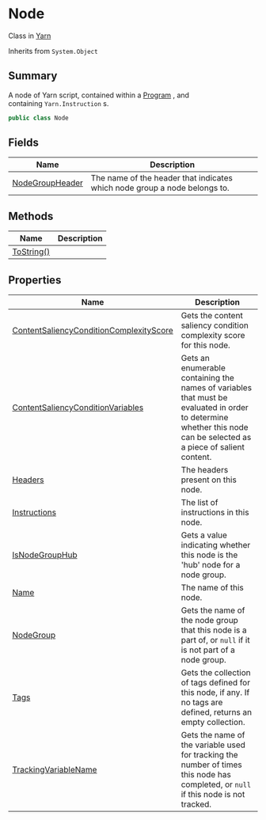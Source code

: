 # Node

Class in [Yarn](yarn.md)

Inherits from `System.Object`

## Summary

A node of Yarn script, contained within a [Program](yarn.program.md) , and\
containing `Yarn.Instruction` s.

```csharp
public class Node
```

## Fields

| Name                                            | Description                                                               |
| ----------------------------------------------- | ------------------------------------------------------------------------- |
| [NodeGroupHeader](yarn.node.nodegroupheader.md) | The name of the header that indicates which node group a node belongs to. |

## Methods

| Name                                | Description |
| ----------------------------------- | ----------- |
| [ToString()](yarn.node.tostring.md) |             |

## Properties

| Name                                                                                            | Description                                                                                                                                                        |
| ----------------------------------------------------------------------------------------------- | ------------------------------------------------------------------------------------------------------------------------------------------------------------------ |
| [ContentSaliencyConditionComplexityScore](yarn.node.contentsaliencyconditioncomplexityscore.md) | Gets the content saliency condition complexity score for this node.                                                                                                |
| [ContentSaliencyConditionVariables](yarn.node.contentsaliencyconditionvariables.md)             | Gets an enumerable containing the names of variables that must be evaluated in order to determine whether this node can be selected as a piece of salient content. |
| [Headers](yarn.node.headers.md)                                                                 | The headers present on this node.                                                                                                                                  |
| [Instructions](yarn.node.instructions.md)                                                       | The list of instructions in this node.                                                                                                                             |
| [IsNodeGroupHub](yarn.node.isnodegrouphub.md)                                                   | Gets a value indicating whether this node is the 'hub' node for a node group.                                                                                      |
| [Name](yarn.node.name.md)                                                                       | The name of this node.                                                                                                                                             |
| [NodeGroup](yarn.node.nodegroup.md)                                                             | Gets the name of the node group that this node is a part of, or `null` if it is not part of a node group.                                                          |
| [Tags](yarn.node.tags.md)                                                                       | Gets the collection of tags defined for this node, if any. If no tags are defined, returns an empty collection.                                                    |
| [TrackingVariableName](yarn.node.trackingvariablename.md)                                       | Gets the name of the variable used for tracking the number of times this node has completed, or `null` if this node is not tracked.                                |
